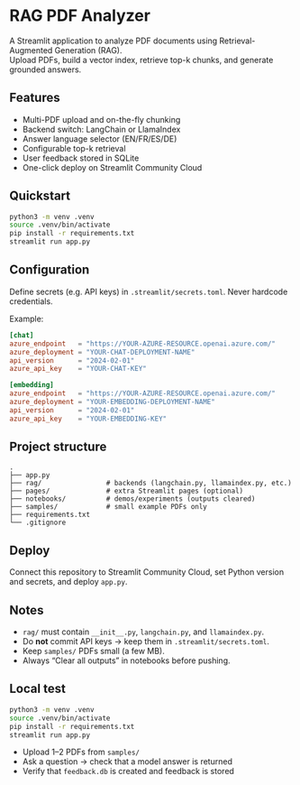 # RAG PDF Analyzer

A Streamlit application to analyze PDF documents using Retrieval-Augmented Generation (RAG).  
Upload PDFs, build a vector index, retrieve top-k chunks, and generate grounded answers.

## Features
- Multi-PDF upload and on-the-fly chunking
- Backend switch: LangChain or LlamaIndex
- Answer language selector (EN/FR/ES/DE)
- Configurable top-k retrieval
- User feedback stored in SQLite
- One-click deploy on Streamlit Community Cloud

## Quickstart
```bash
python3 -m venv .venv
source .venv/bin/activate
pip install -r requirements.txt
streamlit run app.py
```

## Configuration

Define secrets (e.g. API keys) in `.streamlit/secrets.toml`. Never hardcode credentials.

Example:

```toml
[chat]
azure_endpoint   = "https://YOUR-AZURE-RESOURCE.openai.azure.com/"
azure_deployment = "YOUR-CHAT-DEPLOYMENT-NAME"
api_version      = "2024-02-01"
azure_api_key    = "YOUR-CHAT-KEY"

[embedding]
azure_endpoint   = "https://YOUR-AZURE-RESOURCE.openai.azure.com/"
azure_deployment = "YOUR-EMBEDDING-DEPLOYMENT-NAME"
api_version      = "2024-02-01"
azure_api_key    = "YOUR-EMBEDDING-KEY"
```

## Project structure

```
.
├── app.py
├── rag/                # backends (langchain.py, llamaindex.py, etc.)
├── pages/              # extra Streamlit pages (optional)
├── notebooks/          # demos/experiments (outputs cleared)
├── samples/            # small example PDFs only
├── requirements.txt
└── .gitignore
```

## Deploy

Connect this repository to Streamlit Community Cloud, set Python version and secrets, and deploy `app.py`.

## Notes

* `rag/` must contain `__init__.py`, `langchain.py`, and `llamaindex.py`.
* Do **not** commit API keys → keep them in `.streamlit/secrets.toml`.
* Keep `samples/` PDFs small (a few MB).
* Always “Clear all outputs” in notebooks before pushing.

## Local test

```bash
python3 -m venv .venv
source .venv/bin/activate
pip install -r requirements.txt
streamlit run app.py
```

* Upload 1–2 PDFs from `samples/`
* Ask a question → check that a model answer is returned
* Verify that `feedback.db` is created and feedback is stored
